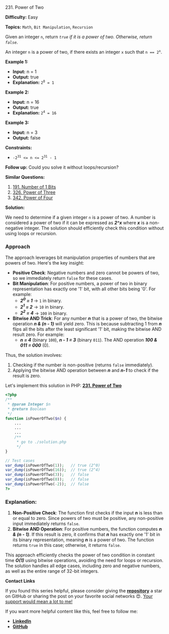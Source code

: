 231\. Power of Two

**Difficulty:** Easy

**Topics:** `Math`, `Bit Manipulation`, `Recursion`

Given an integer `n`, return _`true` if it is a power of two. Otherwise, return `false`_.

An integer `n` is a power of two, if there exists an integer `x` such that <code>n == 2<sup>x</sup></code>.

**Example 1:**

- **Input:** n = 1
- **Output:** true
- **Explanation:** <code>2<sup>0</sup> = 1</code>

**Example 2:**

- **Input:** n = 16
- **Output:** true
- **Explanation:** <code>2<sup>4</sup> = 16</code>

**Example 3:**

- **Input:** n = 3
- **Output:** false

**Constraints:**

- <code>-2<sup>31</sup> <= n <= 2<sup>31</sup> - 1</code>


**Follow up:** Could you solve it without loops/recursion?


**Similar Questions:**
1. [191. Number of 1 Bits](https://github.com/mah-shamim/leet-code-in-php/tree/main/algorithms/000191-number-of-1-bits)
2. [326. Power of Three](https://github.com/mah-shamim/leet-code-in-php/tree/main/algorithms/000326-power-of-three)
3. [342. Power of Four](https://github.com/mah-shamim/leet-code-in-php/tree/main/algorithms/000342-power-of-four)






**Solution:**

We need to determine if a given integer `n` is a power of two. A number is considered a power of two if it can be expressed as _**2^x**_ where _**x**_ is a non-negative integer. The solution should efficiently check this condition without using loops or recursion.

### Approach
The approach leverages bit manipulation properties of numbers that are powers of two. Here's the key insight:
- **Positive Check**: Negative numbers and zero cannot be powers of two, so we immediately return `false` for these cases.
- **Bit Manipulation**: For positive numbers, a power of two in binary representation has exactly one '1' bit, with all other bits being '0'. For example:
    - _**2<sup>0</sup> = 1**_ → `1` in binary.
    - _**2<sup>1</sup> = 2**_ → `10` in binary.
    - _**2<sup>2</sup> = 4**_ → `100` in binary.
- **Bitwise AND Trick**: For any number _**n**_ that is a power of two, the bitwise operation _**n \& (n - 1)**_ will yield zero. This is because subtracting 1 from _**n**_ flips all the bits after the least significant '1' bit, making the bitwise AND result zero. For example:
    - _**n = 4**_ (binary `100`), _**n - 1 = 3**_ (binary `011`). The AND operation _**100 \& 011 = 000**_ (0).

Thus, the solution involves:
1. Checking if the number is non-positive (returns `false` immediately).
2. Applying the bitwise AND operation between _**n**_ and _**n-1**_ to check if the result is zero.

Let's implement this solution in PHP: **[231. Power of Two](https://github.com/mah-shamim/leet-code-in-php/tree/main/algorithms/000231-power-of-two/solution.php)**

```php
<?php
/**
 * @param Integer $n
 * @return Boolean
 */
function isPowerOfTwo($n) {
    ...
    ...
    ...
    /**
     * go to ./solution.php
     */
}

// Test cases
var_dump(isPowerOfTwo(1));   // true (2^0)
var_dump(isPowerOfTwo(16));  // true (2^4)
var_dump(isPowerOfTwo(3));   // false
var_dump(isPowerOfTwo(0));   // false
var_dump(isPowerOfTwo(-2));  // false
?>
```

### Explanation:

1. **Non-Positive Check**: The function first checks if the input _**n**_ is less than or equal to zero. Since powers of two must be positive, any non-positive input immediately returns `false`.
2. **Bitwise AND Operation**: For positive numbers, the function computes _**n \& (n - 1)**_. If this result is zero, it confirms that _**n**_ has exactly one '1' bit in its binary representation, meaning _**n**_ is a power of two. The function returns `true` in this case; otherwise, it returns `false`.

This approach efficiently checks the power of two condition in constant time _**O(1)**_ using bitwise operations, avoiding the need for loops or recursion. The solution handles all edge cases, including zero and negative numbers, as well as the entire range of 32-bit integers.

**Contact Links**

If you found this series helpful, please consider giving the **[repository](https://github.com/mah-shamim/leet-code-in-php)** a star on GitHub or sharing the post on your favorite social networks 😍. [Your support would mean a lot to me!](https://isolatedcompliments.com/v09uayg6h?key=a647d02f1aafcddaf10536d7cd00bd7c)

If you want more helpful content like this, feel free to follow me:

- **[LinkedIn](https://www.linkedin.com/in/arifulhaque/)**
- **[GitHub](https://github.com/mah-shamim)**